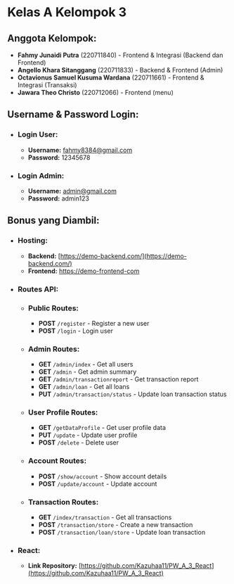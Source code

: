 # Kelas A Kelompok 3

## Anggota Kelompok:
- **Fahmy Junaidi Putra** (220711840) - Frontend & Integrasi (Backend dan Frontend)
- **Angello Khara Sitanggang** (220711833) - Backend & Frontend (Admin)
- **Octavionus Samuel Kusuma Wardana** (220711661) - Frontend & Integrasi (Transaksi)
- **Jawara Theo Christo** (220712066) - Frontend (menu)

## Username & Password Login:
- ### Login User:
  - **Username:** fahmy8384@gmail.com
  - **Password:** 12345678 

- ### Login Admin:
  - **Username:** admin@gmail.com  
  - **Password:** admin123 

## Bonus yang Diambil:
- ### Hosting:
  - **Backend:** [https://demo-backend.com/](https://demo-backend.com/)
  - **Frontend:** [https://demo-frontend-com](https://demo-frontend-com)

- ### Routes API:

  - ### Public Routes:
    - **POST** `/register` - Register a new user  
    - **POST** `/login` - Login user  
  
  - ### Admin Routes:
    - **GET** `/admin/index` - Get all users  
    - **GET** `/admin` - Get admin summary  
    - **GET** `/admin/transactionreport` - Get transaction report  
    - **GET** `/admin/loan` - Get all loans  
    - **PUT** `/admin/transaction/status` - Update loan transaction status  
  
  - ### User Profile Routes:
    - **GET** `/getDataProfile` - Get user profile data
    - **PUT** `/update` - Update user profile 
    - **POST** `/delete` - Delete user  
  
  - ### Account Routes:
    - **POST** `/show/account` - Show account details  
    - **POST** `/update/account` - Update account  
  
  - ### Transaction Routes:
    - **GET** `/index/transaction` - Get all transactions  
    - **POST** `/transaction/store` - Create a new transaction  
    - **POST** `/transaction/loan/store` - Update loan transaction

- ### React:
  - **Link Repository:** [https://github.com/Kazuhaa11/PW_A_3_React](https://github.com/Kazuhaa11/PW_A_3_React) 
